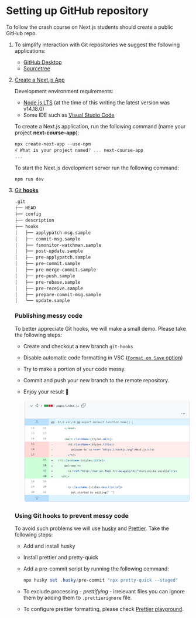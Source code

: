 # Setting up GitHub repository

To follow the crash course on Next.js students should create a public GitHub repo.

1. To simplify interaction with Git repositories we suggest the following applications:
    - [GitHub Desktop](https://desktop.github.com/)
    - [Sourcetree](https://www.sourcetreeapp.com/)
    
2. [Create a Next.js App](https://nextjs.org/learn/basics/create-nextjs-app)
    
    Development environment requirements:
    
    - [Node.js LTS](https://nodejs.org/) (at the time of this writing the latest version was v14.18.0)
    - Some IDE such as [Visual Studio Code](https://code.visualstudio.com/)
    
    To create a Next.js application, run the following command (name your project **next-course-app**):
    
    ```powershell
    npx create-next-app --use-npm
    √ What is your project named? ... next-course-app
    ...
    ```
    
    To start the Next.js development server run the following command:
    
    ```powershell
    npm run dev
    ```
    
3. [Git **hooks**](https://www.atlassian.com/git/tutorials/git-hooks)
    
    ```bash
    .git
    ├── HEAD
    ├── config
    ├── description
    ├── hooks
    │   ├── applypatch-msg.sample
    │   ├── commit-msg.sample
    │   ├── fsmonitor-watchman.sample
    │   ├── post-update.sample
    │   ├── pre-applypatch.sample
    │   ├── pre-commit.sample
    │   ├── pre-merge-commit.sample
    │   ├── pre-push.sample
    │   ├── pre-rebase.sample
    │   ├── pre-receive.sample
    │   ├── prepare-commit-msg.sample
    │   └── update.sample
    ```
    
    ### Publishing messy code
    
    To better appreciate Git hooks, we will make a small demo. Please take the following steps:
    
    - Create and checkout a new branch `git-hooks`
    - Disable automatic code formatting in VSC ([`Format on Save` option](https://www.digitalocean.com/community/tutorials/how-to-format-code-with-prettier-in-visual-studio-code))
    - Try to make a portion of your code messy.
    - Commit and push your new branch to the remote repository.
    - Enjoy your result 🙂
        
        ![messy_code.png](Setting%20up%20GitHub%20repository/messy_code.png)
        
    
    ### Using Git hooks to prevent messy code
    
    To avoid such problems we will use [husky](https://github.com/typicode/husky) and [Prettier](https://prettier.io/docs/en/precommit.html).  Take the following steps:
    
    - Add and install husky
    - Install prettier and pretty-quick
    - Add a pre-commit script by running the following command:
        
        ```powershell
        npx husky set .husky/pre-commit "npx pretty-quick --staged"
        ```
        
    - To exclude processing - *prettifying* - irrelevant files you can ignore them by adding them to `.prettierignore` file.
    - To configure prettier formatting, please check [Prettier playground](https://prettier.io/playground/).